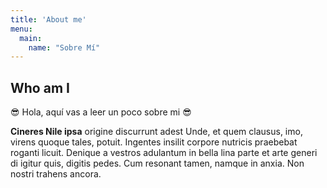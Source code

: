 ```yaml
---
title: 'About me'
menu:
  main:
    name: "Sobre Mí"
---
```


## Who am I

😎 Hola, aquí vas a leer un poco sobre mi 😎



**Cineres Nile ipsa** origine discurrunt adest Unde, et quem clausus, imo,
virens quoque tales, potuit. Ingentes insilit corpore nutricis praebebat roganti
licuit. Denique a vestros adulantum in bella lina parte et arte generi di igitur
quis, digitis pedes. Cum resonant tamen, namque in anxia. Non nostri trahens
ancora.

